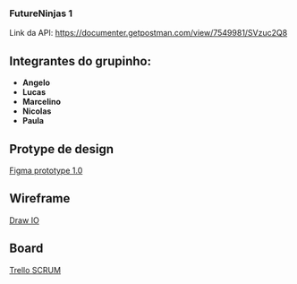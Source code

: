 ### FutureNinjas 1

Link da API: https://documenter.getpostman.com/view/7549981/SVzuc2Q8

## Integrantes do grupinho:
* **Angelo**
* **Lucas**
* **Marcelino**
* **Nicolas**
* **Paula**
    
## Protype de design
[Figma prototype 1.0](https://www.figma.com/proto/Rr8RfXxMFjqb5EnLaRg2aM/Future-Ninjas?node-id=0%3A3&scaling=min-zoom&page-id=0%3A1)

## Wireframe
[Draw IO](https://drive.google.com/file/d/1reaKckVRroUXdk0frW160e5SNBj8ONeH/view?usp=sharing)

## Board
[Trello SCRUM](https://trello.com/b/PqsVlUxd/future-ninjas)
